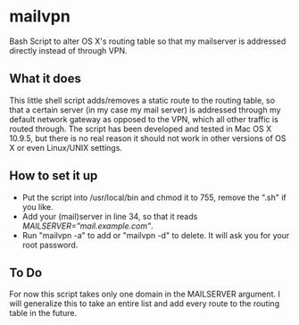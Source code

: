 mailvpn
=======

Bash Script to alter OS X's routing table so that my mailserver is addressed directly instead of through VPN.

What it does
------------
This little shell script adds/removes a static route to the routing table, so that a certain server (in my case my mail server) is addressed through my default network gateway as opposed to the VPN, which all other traffic is routed through. The script has been developed and tested in Mac OS X 10.9.5, but there is no real reason it should not work in other versions of OS X or even Linux/UNIX settings.

How to set it up
-----------------
* Put the script into /usr/local/bin and chmod it to 755, remove the ".sh" if you like.
* Add your (mail)server in line 34, so that it reads _MAILSERVER="mail.example.com"_.
* Run "mailvpn -a" to add or "mailvpn -d" to delete. It will ask you for your root password.

To Do
-----
For now this script takes only one domain in the MAILSERVER argument. I will generalize this to  take an entire list and add every route to the routing table in the future.